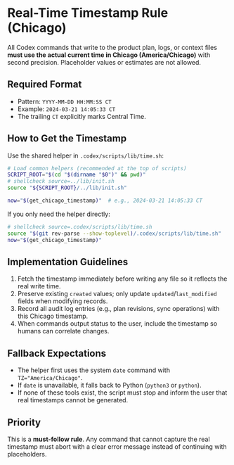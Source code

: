 # Real-Time Timestamp Rule (Chicago)

All Codex commands that write to the product plan, logs, or context files **must use the actual current time in Chicago (America/Chicago)** with second precision. Placeholder values or estimates are not allowed.

## Required Format
- Pattern: `YYYY-MM-DD HH:MM:SS CT`
- Example: `2024-03-21 14:05:33 CT`
- The trailing `CT` explicitly marks Central Time.

## How to Get the Timestamp
Use the shared helper in `.codex/scripts/lib/time.sh`:

```bash
# Load common helpers (recommended at the top of scripts)
SCRIPT_ROOT="$(cd "$(dirname "$0")" && pwd)"
# shellcheck source=../lib/init.sh
source "${SCRIPT_ROOT}/../lib/init.sh"

now="$(get_chicago_timestamp)"  # e.g., 2024-03-21 14:05:33 CT
```

If you only need the helper directly:

```bash
# shellcheck source=.codex/scripts/lib/time.sh
source "$(git rev-parse --show-toplevel)/.codex/scripts/lib/time.sh"
now="$(get_chicago_timestamp)"
```

## Implementation Guidelines
1. Fetch the timestamp immediately before writing any file so it reflects the real write time.
2. Preserve existing `created` values; only update `updated`/`last_modified` fields when modifying records.
3. Record all audit log entries (e.g., plan revisions, sync operations) with this Chicago timestamp.
4. When commands output status to the user, include the timestamp so humans can correlate changes.

## Fallback Expectations
- The helper first uses the system `date` command with `TZ="America/Chicago"`.
- If `date` is unavailable, it falls back to Python (`python3` or `python`).
- If none of these tools exist, the script must stop and inform the user that real timestamps cannot be generated.

## Priority
This is a **must-follow rule**. Any command that cannot capture the real timestamp must abort with a clear error message instead of continuing with placeholders.
